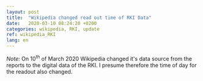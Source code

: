 ```yaml
---
layout: post
title:  "Wikipedia changed read out time of RKI Data"
date:   2020-03-10 08:24:20 +0200
categories: wikipedia, RKI, update
ref: wikipedia_RKI
lang: en
---
```


*Note:* On 10<sup>th</sup> of March 2020 Wikipedia changed it's data source from the reports to the digital
data of the RKI. I presume therefore the time of day for the readout also changed.
